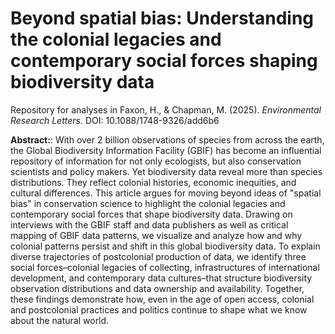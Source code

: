 # Beyond spatial bias: Understanding the colonial legacies and contemporary social forces shaping biodiversity data

Repository for analyses in Faxon, H., & Chapman, M. (2025). *Environmental Research Letters.* DOI: 10.1088/1748-9326/add6b6

**Abstract:**: With over 2 billion observations of species from across the earth, the Global Biodiversity Information Facility (GBIF) has become an influential repository of information for not only ecologists, but also conservation scientists and policy makers. Yet biodiversity data reveal more than species distributions. They reflect colonial histories, economic inequities, and cultural differences. This article argues for moving beyond ideas of "spatial bias" in conservation science to highlight the colonial legacies and contemporary social forces that shape biodiversity data. Drawing on interviews with the GBIF staff and data publishers as well as critical mapping of GBIF data patterns, we visualize and analyze how and why colonial patterns persist and shift in this global biodiversity data. To explain diverse trajectories of postcolonial production of data, we identify three social forces–colonial legacies of collecting, infrastructures of international development, and contemporary data cultures–that structure biodiversity observation distributions and data ownership and availability. Together, these findings demonstrate how, even in the age of open access, colonial and postcolonial practices and politics continue to shape what we know about the natural world.


